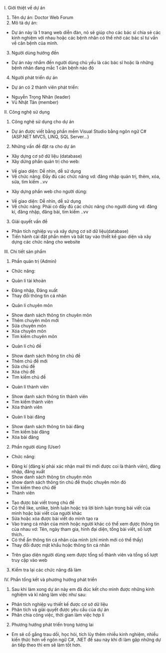 I. Giới thiệt về dự án
1. Tên dự án: Doctor Web Forum
2. Mô tả dự án: 
- Dự án này là 1 trang web diễn đàn, nó sẽ giúp cho các bác sĩ chia sẻ các kinh nghiệm với nhau hoặc
các bệnh nhân có thể nhờ các bác sĩ tư vấn về căn bệnh của mình. 
3. Người dùng hướng đến
- Dự án này nhắm đến người dùng chủ yếu là các bác sĩ hoặc là những bệnh nhân đang mắc 1 căn bệnh nào
 đó
4. Người phát triển dự án
- Dự án có 2 thành viên phát triển:
+ Nguyễn Trọng Nhân (leader)
+ Vũ Nhật Tân (member)

II. Công nghệ sử dụng
1. Công nghệ sử dụng cho dự án
- Dự án được viết bằng phần mềm Visual Studio bằng ngôn ngữ C# (ASP.NET MVC5, LINQ, SQL Server...)
2. Những vấn đề đặt ra cho dự án
- Xây dựng cơ sở dữ liệu (database)
- Xây dừng phần quản trị cho web:
+ Về giao diện: Dễ nhìn, dễ sử dụng
+ Về chức năng: Đầy đủ các chức năng
vd: đăng nhập quản trị, thêm, xóa, sửa, tìm kiếm ..vv
- Xây dựng phần web cho người dùng:
+ Về giao diện: Dễ nhìn, dễ sử dụng
+ Về chức năng: Phải có đầy đủ các chức năng cho người dùng
vd: đăng kí, đăng nhập, đăng bài, tìm kiếm ..vv
3. Giải quyết vấn đề
- Phân tích nghiệp vụ và xây dựng cơ sở dữ liệu(database)
- Tiến hành cài đặt phần mềm và bắt tay vào thiết kế giao diện và xây dựng các chức năng cho website

III. Chi tiết sản phẩm
1. Phần quản trị (Admin)
* Chức năng:
- Quản lí tài khoản
+ Đăng nhập, Đăng xuất
+ Thay đổi thông tin cá nhân
- Quản lí chuyên môn
+ Show danh sách thông tin chuyên môn
+ Thêm chuyên môn mới
+ Sửa chuyên môn
+ Xóa chuyên môn
+ Tìm kiếm chuyên môn
- Quản lí chủ đề
+ Show danh sách thông tin chủ đề
+ Thêm chủ đề mới
+ Sửa chủ đề
+ Xóa chủ đề
+ Tìm kiếm chủ đề
- Quản lí thành viên
+ Show danh sách thông tin thành viên
+ Tìm kiếm thành viên
+ Xóa thành viên
- Quản lí bài đăng
+ Show danh sách thông tin bài đăng
+ Tìm kiếm bài đăng
+ Xóa bài đăng
2. Phần người dùng (User)
* Chức năng:
- Đăng kí (đăng kí phải xác nhận mail thì mới được coi là thành viên), đăng nhập, đăng xuất
- Show danh sách thông tin chuyên môn
- show danh sách thông tin chủ đề thuộc chuyên môn đó
- Tìm kiếm theo chủ đề
- Thành viên
+ Tạo được bài viết trong chủ đề
+ Có thể like, unlike, bình luận hoặc trả lời bình luận trong bài viết của mình hoặc bài viết của người
 khác
+ Sửa hoặc xóa được bài viết do mình tạo ra
+ Vào trang cá nhân của mình hoặc người khác có thể xem được thông tin của nhau
vd: Tên, ngày tham gia, hình đại diện, tổng bài viết, số lượt thích..
+ Có thể ẩn thông tin cá nhân của mình (chỉ mình mới có thể thấy)
+ Thay đổi được mật khẩu hoặc thông tin cá nhân
- Trên giao diện người dùng xem được tổng số thành viên và tổng số lượt truy cập vào web
3. Kiểm tra lại các chức năng đã làm

IV. Phần tổng kết và phương hướng phát triển
1. Sau khi làm xong dự án này em đã đúc kết cho mình được những kinh nghiệm và kĩ năng làm việc như sau:
- Phân tích nghiệp vụ thiết kế được cơ sở dữ liệu
- Phân tích và giải quyết được yêu cầu của dự án
- Phân chia công việc, thời gian làm việc hợp lí
2. Phương hướng phát triển trong tương lai
- Em sẽ cố gắng trau dồi, học hỏi, tích lũy thêm nhiều kinh nghiệm, nhiều kiến thức hơn về ngôn ngữ
 C#, .NET để sau này khi đi làm gặp những dự án tiếp theo thì em sẽ làm tốt hơn.








